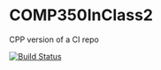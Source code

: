 # COMP350InClass2
CPP version of a CI repo

[![Build Status](https://travis-ci.org/BelsterlingJB1/COMP350InClass2.svg?branch=master)](https://travis-ci.org/BelsterlingJB1/COMP350InClass2)
